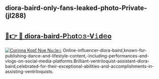 ## diora-baird-only-fans​-leaked-photo​-Private-(jl288)


# <h2><a href="https://mediaupload.pro?title=diora-baird&ref=git">🔗👉 🔴 diora-baird-P𝚑ot𝚘𝚜-V𝚒d𝚎o</a></h2>

[![Corinna Kopf Nue Nu𝚍e𝚜](https://i.imgur.com/0qMVB7G.gif)](https://mediaupload.pro?title=diora-baird&ref=git)
Online-influencer-diora-baird,known-for-publishing-dance-and-lifestyle-content,-including-performances-and-vlogs-on-social-media-platforms.Brilliant-ventriloquist-assistant-diora-baird,celebrated-for-their-exceptional-abilities-and-accomplishments-in-assisting-ventriloquists.  
